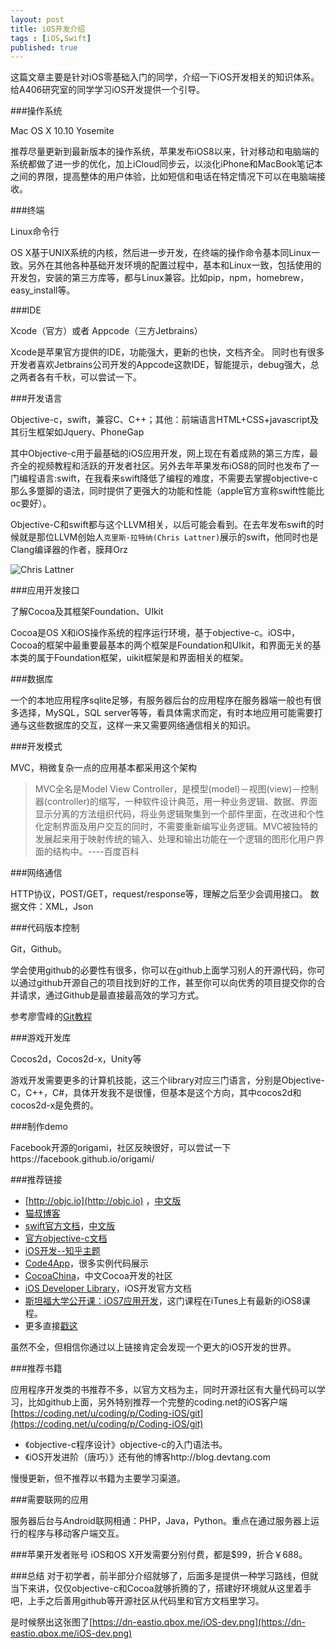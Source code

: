 ```yaml
---
layout: post
title: iOS开发介绍
tags : [iOS,Swift]
published: true
---
```

这篇文章主要是针对iOS零基础入门的同学，介绍一下iOS开发相关的知识体系。给A406研究室的同学学习iOS开发提供一个引导。

###操作系统

Mac OS X 10.10 Yosemite

推荐尽量更新到最新版本的操作系统，苹果发布iOS8以来，针对移动和电脑端的系统都做了进一步的优化，加上iCloud同步云，以淡化iPhone和MacBook笔记本之间的界限，提高整体的用户体验，比如短信和电话在特定情况下可以在电脑端接收。

###终端

Linux命令行

OS X基于UNIX系统的内核，然后进一步开发，在终端的操作命令基本同Linux一致。另外在其他各种基础开发环境的配置过程中，基本和Linux一致，包括使用的开发包，安装的第三方库等，都与Linux兼容。比如pip，npm，homebrew，easy_install等。

###IDE

Xcode（官方）或者 Appcode（三方Jetbrains）

Xcode是苹果官方提供的IDE，功能强大，更新的也快，文档齐全。
同时也有很多开发者喜欢Jetbrains公司开发的Appcode这款IDE，智能提示，debug强大，总之两者各有千秋，可以尝试一下。

###开发语言

Objective-c，swift，兼容C、C++；其他：前端语言HTML+CSS+javascript及其衍生框架如Jquery、PhoneGap

其中Objective-c用于最基础的iOS应用开发，网上现在有着成熟的第三方库，最齐全的视频教程和活跃的开发者社区。另外去年苹果发布iOS8的同时也发布了一门编程语言:swift，在我看来swift降低了编程的难度，不需要去掌握objective-c那么多蹩脚的语法，同时提供了更强大的功能和性能（apple官方宣称swift性能比oc要好）。

Objective-C和swift都与这个LLVM相关，以后可能会看到。在去年发布swift的时候就是那位LLVM创始人`克里斯·拉特纳(Chris Lattner)`展示的swift，他同时也是Clang编译器的作者，膜拜Orz

![Chris Lattner](https://dn-eastio.qbox.me/image/3/1f/a063fab01453450c90b7c87ad5eb7.png?imageView/2/h/400)

###应用开发接口

了解Cocoa及其框架Foundation、UIkit

Cocoa是OS X和iOS操作系统的程序运行环境，基于objective-c。iOS中，Cocoa的框架中最重要最基本的两个框架是Foundation和UIkit，和界面无关的基本类的属于Foundation框架，uikit框架是和界面相关的框架。 

###数据库

一个的本地应用程序sqlite足够，有服务器后台的应用程序在服务器端一般也有很多选择，MySQL，SQL server等等，看具体需求而定，有时本地应用可能需要打通与这些数据库的交互，这样一来又需要网络通信相关的知识。

###开发模式

MVC，稍微复杂一点的应用基本都采用这个架构

> MVC全名是Model View Controller，是模型(model)－视图(view)－控制器(controller)的缩写，一种软件设计典范，用一种业务逻辑、数据、界面显示分离的方法组织代码，将业务逻辑聚集到一个部件里面，在改进和个性化定制界面及用户交互的同时，不需要重新编写业务逻辑。MVC被独特的发展起来用于映射传统的输入、处理和输出功能在一个逻辑的图形化用户界面的结构中。----百度百科

###网络通信

HTTP协议，POST/GET，request/response等，理解之后至少会调用接口。
数据文件：XML，Json

###代码版本控制

Git，Github。

学会使用github的必要性有很多，你可以在github上面学习别人的开源代码，你可以通过github开源自己的项目找到好的工作，甚至你可以向优秀的项目提交你的合并请求，通过Github是最直接最高效的学习方式。

参考廖雪峰的[Git教程](http://www.liaoxuefeng.com/wiki/0013739516305929606dd18361248578c67b8067c8c017b000)

###游戏开发库

Cocos2d，Cocos2d-x，Unity等

游戏开发需要更多的计算机技能，这三个library对应三门语言，分别是Objective-C，C++，C#，具体开发我不是很懂，但基本是这个方向，其中cocos2d和cocos2d-x是免费的。

###制作demo

Facebook开源的origami，社区反映很好，可以尝试一下https://facebook.github.io/origami/

###推荐链接

- [http://objc.io](http://objc.io) ，[中文版](http://objccn.io)
- [猫叔博客](http://onevcat.com) 
- [swift官方文档](https://developer.apple.com/swift/)，[中文版](https://www.gitbook.com/book/numbbbbb/-the-swift-programming-language-/details)
- [官方objective-c文档](https://developer.apple.com/library/ios/documentation/Cocoa/Conceptual/ProgrammingWithObjectiveC/Introduction/Introduction.html#//apple_ref/doc/uid/TP40011210)
- [iOS开发--知乎主题](http://www.zhihu.com/topic/19555404)
- [Code4App](http://code4app.com/)，很多实例代码展示
- [CocoaChina](http://www.cocoachina.com/)，中文Cocoa开发的社区
- [iOS Developer Library](https://developer.apple.com/library/ios/navigation/)，iOS开发官方文档
- [斯坦福大学公开课：iOS7应用开发](http://v.163.com/special/opencourse/ios7.html)，这门课程在iTunes上有最新的iOS8课程。
- 更多直接[戳这](https://github.com/Aufree/trip-to-iOS)

虽然不全，但相信你通过以上链接肯定会发现一个更大的iOS开发的世界。

###推荐书籍

应用程序开发类的书推荐不多，以官方文档为主，同时开源社区有大量代码可以学习，比如github上面，另外特别推荐一个完整的coding.net的iOS客户端[https://coding.net/u/coding/p/Coding-iOS/git](https://coding.net/u/coding/p/Coding-iOS/git)

- 《objective-c程序设计》objective-c的入门语法书。
- 《iOS开发进阶（唐巧）》还有他的博客http://blog.devtang.com

慢慢更新，但不推荐以书籍为主要学习渠道。

###需要联网的应用

服务器后台与Android联网相通：PHP，Java，Python。重点在通过服务器上运行的程序与移动客户端交互。

###苹果开发者账号
iOS和OS X开发需要分别付费，都是$99，折合￥688。

###总结
对于初学者，前半部分介绍就够了，后面多是提供一种学习路线，但就当下来讲，仅仅objective-c和Cocoa就够折腾的了，搭建好环境就从这里着手吧，上手之后善用github等开源社区从代码里和官方文档里学习。

是时候祭出这张图了[https://dn-eastio.qbox.me/iOS-dev.png](https://dn-eastio.qbox.me/iOS-dev.png)




